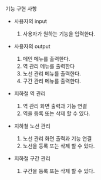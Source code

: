 기능 구현 사항

- 사용자의 input
    1. 사용자가 원하는 기능을 입력한다.
- 사용자의 output
    1. 메인 메뉴를 출력한다.
    2. 역 관리 메뉴를 출력한다
    3. 노선 관리 메뉴를 출력한다.
    4. 구간 관리 메뉴를 출력한다.

- 지하철 역 관리
    1. 역 관리 화면 출력과 기능 연결
    2. 역을 등록 또는 삭제 할 수 있다.

- 지하철 노선 관리
    1. 노선 관리 화면 출력과 기능 연결
    2. 노선을 등록 또는 삭제 할 수 있다.

- 지하철 구간 관리
    1. 구간을 등록 또는 삭제 할 수 있다.